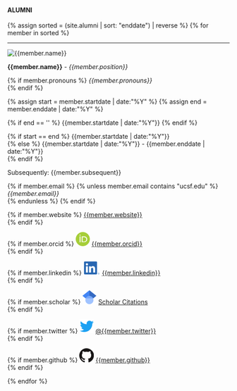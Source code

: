 #### ALUMNI
{% assign sorted = (site.alumni | sort: "enddate") | reverse %}
{% for member in sorted %}
<hr>
<img class="img-fluid" src="{{member.image}}" {% if member.altimage %} onmouseover="this.src='{{member.altimage}}';" onmouseout="this.src='{{member.image}}';" {% endif %} alt="{{member.name}}"; width="365"; height="365"><br>
<div id = "{{member.name}}" style="padding-top: 60px; margin-top: -60px;">
<p><strong>{{member.name}}</strong> - <em>{{member.position}}</em><br>

{% if member.pronouns %}
<em>{{member.pronouns}}</em> <br>
{% endif %}

{% assign start = member.startdate | date:"%Y" %}
{% assign end = member.enddate | date:"%Y" %}

{% if end == '' %}
{{member.startdate | date:"%Y"}}
{% endif %}

{% if start == end %}
{{member.startdate | date:"%Y"}}<br>
{% else %}
{{member.startdate | date:"%Y"}} - {{member.enddate | date:"%Y"}}<br>
{% endif %}

Subsequently: {{member.subsequent}} <br>

{% if member.email %}
{% unless member.email contains "ucsf.edu" %}
<em>{{member.email}}</em> <br>
{% endunless %}
{% endif %}

{% if member.website %}
<a style="overflow-wrap: break-word;" href= "{{member.website}}">{{member.website}}</a> <br>
{% endif %}

{% if member.orcid %}
<a href="http://orcid.org"><img class="inline-block mem-icon" src="/static/img/orcidid_logo.svg"></a>
<a href="http://orcid.org/{{member.orcid}}"> {{member.orcid}}</a> <br>
{% endif %}

{% if member.linkedin %}
<a href="http://www.linkedin.com"><img class="inline-block mem-icon" src="/static/img/lin_logo.svg"></a>
<a href= "http://www.linkedin.com/in/{{member.linkedin}}"> {{member.linkedin}} </a> <br>
{% endif %}

{% if member.scholar %}
<a href="http://scholar.google.com"><img class="inline-block mem-icon" src="/static/img/gscholar_logo.svg"></a>
<a href= "http://scholar.google.com/citations?user={{member.scholar}}"> Scholar Citations </a> <br>
{% endif %}

{% if member.twitter %}
<a href="http://twitter.com"><img class="inline-block mem-icon" src="/static/img/twitter2_logo.svg"></a>
<a href= "http://twitter.com/{{member.twitter}}"> @{{member.twitter}} </a> <br>
{% endif %}

{% if member.github %}
<a href="http://github.com"><img class="inline-bloc mem-icon" src="/static/img/github_logo.svg"></a>
<a href= "http://github.com/{{member.github}}"> {{member.github}} </a> <br>
{% endif %}
</p>
</div>
{% endfor %}

